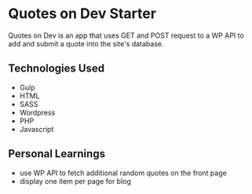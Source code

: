 # Quotes on Dev Starter

Quotes on Dev is an app that uses GET and POST request to a WP API to add and submit a quote into the site's database.

## Technologies Used
- Gulp
- HTML
- SASS
- Wordpress
- PHP
- Javascript

## Personal Learnings
- use WP API to fetch additional random quotes on the front page
- display one item per page for blog

